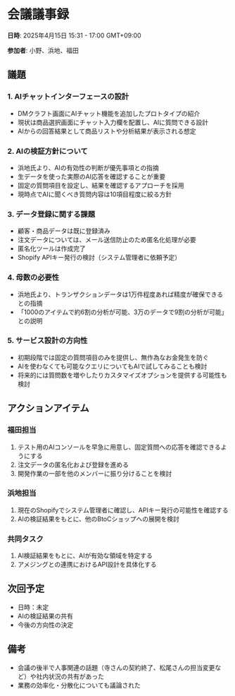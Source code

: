 # 会議議事録

**日時**: 2025年4月15日 15:31 - 17:00 GMT+09:00

**参加者**: 小野、浜地、福田

## 議題

### 1. AIチャットインターフェースの設計

- DMクラフト画面にAIチャット機能を追加したプロトタイプの紹介
- 現状は商品選択画面にチャット入力欄を配置し、AIに質問できる設計
- AIからの回答結果として商品リストや分析結果が表示される想定

### 2. AIの検証方針について

- 浜地氏より、AIの有効性の判断が優先事項との指摘
- 生データを使った実際のAI応答を確認することが重要
- 固定の質問項目を設定し、結果を確認するアプローチを採用
- 現時点でAIに聞くべき質問内容は10項目程度に絞る方針

### 3. データ登録に関する課題

- 顧客・商品データは既に登録済み
- 注文データについては、メール送信防止のため匿名化処理が必要
- 匿名化ツールは作成完了
- Shopify APIキー発行の検討（システム管理者に依頼予定）

### 4. 母数の必要性

- 浜地氏より、トランザクションデータは1万件程度あれば精度が確保できるとの指摘
- 「1000のアイテムで約6割の分析が可能、3万のデータで9割の分析が可能」との説明

### 5. サービス設計の方向性

- 初期段階では固定の質問項目のみを提供し、無作為なお金発生を防ぐ
- AIを使わなくても可能なクエリについてもAIで試してみることも検討
- 将来的には質問数を増やしたりカスタマイズオプションを提供する可能性も検討

## アクションアイテム

### 福田担当

1. テスト用のAIコンソールを早急に用意し、固定質問への応答を確認できるようにする
2. 注文データの匿名化および登録を進める
3. 開発作業の一部を他のメンバーに振り分けることを検討

### 浜地担当

1. 現在のShopifyでシステム管理者に確認し、APIキー発行の可能性を確認する
2. AIの検証結果をもとに、他のBtoCショップへの展開を検討

### 共同タスク

1. AI検証結果をもとに、AIが有効な領域を特定する
2. アメジングとの連携におけるAPI設計を具体化する

## 次回予定

- 日時：未定
- AIの検証結果の共有
- 今後の方向性の決定

## 備考

- 会議の後半で人事関連の話題（寺さんの契約終了、松尾さんの担当変更など）や社内状況の共有があった
- 業務の効率化・分散化についても議論された
